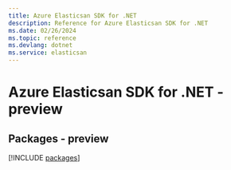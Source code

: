 ```yaml
---
title: Azure Elasticsan SDK for .NET
description: Reference for Azure Elasticsan SDK for .NET
ms.date: 02/26/2024
ms.topic: reference
ms.devlang: dotnet
ms.service: elasticsan
---
```

# Azure Elasticsan SDK for .NET - preview
## Packages - preview
[!INCLUDE [packages](elasticsan-index.md)]